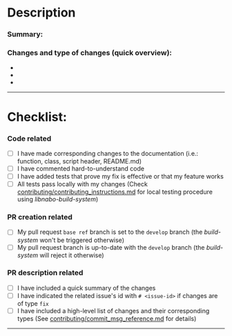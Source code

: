 # Description

### Summary:

### Changes and type of changes (quick overview):

-
-
-

---

# Checklist:

### Code related

- [ ] I have made corresponding changes to the documentation 
      (i.e.: function, class, script header, README.md)
- [ ] I have commented hard-to-understand code
- [ ] I have added tests that prove my fix is effective or that my feature works
- [ ] All tests pass locally with my changes 
      (Check [contributing/contributing_instructions.md](https://github.com/norlab-ulaval/libnabo/tree/develop/contributing/contributing_instructions.md)
      for local testing procedure using _libnabo-build-system_)

[//]: # ( TODO: NMO-466 docs: write contributiong section in readme or add contributing.md)

### PR creation related

- [ ] My pull request `base ref` branch is set to the `develop` branch 
     (the _build-system_ won't be triggered otherwise)
- [ ] My pull request branch is up-to-date with the `develop` branch 
     (the _build-system_ will reject it otherwise)

### PR description related

- [ ] I have included a quick summary of the changes
- [ ] I have indicated the related issue's id with `# <issue-id>` if changes are of type `fix`
- [ ] I have included a high-level list of changes and their corresponding types
      (See [contributing/commit_msg_reference.md](https://github.com/norlab-ulaval/libnabo/blob/develop/contributing/commit_msg_reference.md)
      for details)

---
